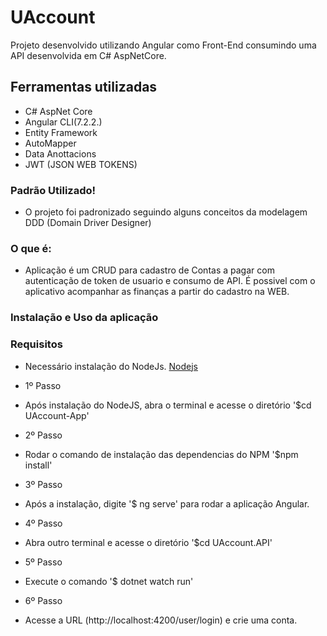 # UAccount

Projeto desenvolvido utilizando Angular como Front-End consumindo uma API desenvolvida em C# AspNetCore.

## Ferramentas utilizadas

  - C# AspNet Core
  - Angular CLI(7.2.2.)
  - Entity Framework
  - AutoMapper
  - Data Anottacions
  - JWT (JSON WEB TOKENS)

### Padrão Utilizado!

  - O projeto foi padronizado seguindo alguns conceitos da modelagem DDD (Domain Driver Designer)


### O que é:
  - Aplicação é um CRUD para cadastro de Contas a pagar com autenticação de token de usuario e consumo de API. É possivel com o aplicativo acompanhar as finanças a partir do cadastro na WEB.

### Instalação e Uso da aplicação

### Requisitos
 - Necessário instalação do NodeJs.
    [Nodejs](https://nodejs.org/pt-br/)

 - 1º Passo
 - Após instalação do NodeJS, abra o terminal e acesse o diretório '$cd UAccount-App'
 
 - 2º Passo
 - Rodar o comando de instalação das dependencias do NPM '$npm install'

 - 3º Passo
 - Após a instalação, digite '$ ng serve' para rodar a aplicação Angular.

 - 4º Passo 
 - Abra outro terminal e acesse o diretório '$cd UAccount.API'

 - 5º Passo
 - Execute o comando '$ dotnet watch run'

 - 6º Passo
 - Acesse a URL (http://localhost:4200/user/login) e crie uma conta.

